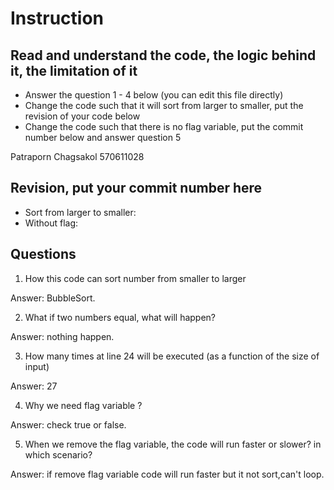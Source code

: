 ﻿# Instruction

## Read and understand the code, the logic behind it, the limitation of it
* Answer the question 1 - 4 below (you can edit this file directly)
* Change the code such that it will sort from larger to smaller, put the revision of your code below
* Change the code such that there is no flag variable, put the commit number below and answer question 5 

Patraporn Chagsakol 
570611028

## Revision, put your commit number here
* Sort from larger to smaller: 
* Without flag:

## Questions
1. How this code can sort number from smaller to larger
 
Answer: BubbleSort.

2. What if two numbers equal, what will happen? 

Answer: nothing happen.

3. How many times at line 24 will be executed (as a function of the size of input) 

Answer: 27

4. Why we need flag variable ? 

Answer: check true or false.

5. When we remove the flag variable, the code will run faster or slower? in which scenario? 

Answer: if remove flag variable code will run faster but it not sort,can't loop.